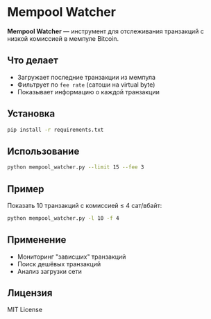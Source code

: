 # Mempool Watcher

**Mempool Watcher** — инструмент для отслеживания транзакций с низкой комиссией в мемпуле Bitcoin.

## Что делает

- Загружает последние транзакции из мемпула
- Фильтрует по `fee rate` (сатоши на virtual byte)
- Показывает информацию о каждой транзакции

## Установка

```bash
pip install -r requirements.txt
```

## Использование

```bash
python mempool_watcher.py --limit 15 --fee 3
```

## Пример

Показать 10 транзакций с комиссией ≤ 4 сат/вбайт:

```bash
python mempool_watcher.py -l 10 -f 4
```

## Применение

- Мониторинг "зависших" транзакций
- Поиск дешёвых транзакций
- Анализ загрузки сети

## Лицензия

MIT License

